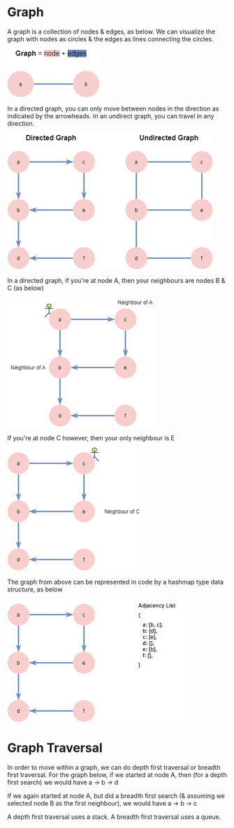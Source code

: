 # Graph

A graph is a collection of nodes & edges, as below.
We can visualize the graph with nodes as circles & the edges as lines connecting the circles.

![](img/graph01.png)

In a directed graph, you can only move between nodes in the direction as indicated by the arrowheads.
In an undirect graph, you can travel in any direction.

![](img/graph02.png)

In a directed graph, if you're at node A, then your neighbours are nodes B & C (as below)

![](img/graph03.png)

If you're at node C however, then your only neighbour is E

![](img/graph04.png)

The graph from above can be represented in code by a hashmap type data structure, as below

![](img/graph05.png)

# Graph Traversal

In order to move within a graph, we can do depth first traversal or breadth first traversal.
For the graph below, if we started at node A, then (for a depth first search) we would have 
a -> b -> d

If we again started at node A, but did a breadth first search (& assuming we selected node B as the first neighbour), we would have
a -> b -> c 

A depth first traversal uses a stack.
A breadth first traversal uses a queue.